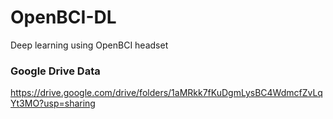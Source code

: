# OpenBCI-DL
Deep learning using OpenBCI headset

### Google Drive Data
https://drive.google.com/drive/folders/1aMRkk7fKuDgmLysBC4WdmcfZvLqYt3MO?usp=sharing